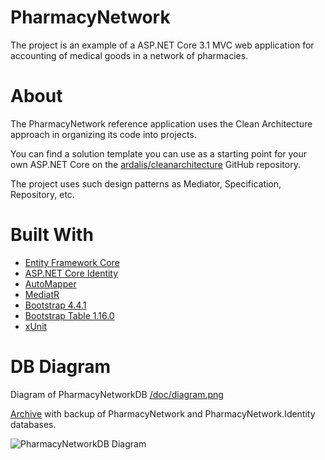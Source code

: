 # PharmacyNetwork

The project is an example of a ASP.NET Core 3.1 MVC web application for accounting of medical goods in a network of pharmacies.

# About

The PharmacyNetwork reference application uses the Clean Architecture approach in organizing its code into projects.

You can find a solution template you can use as a starting point for your own ASP.NET Core on the [ardalis/cleanarchitecture](https://github.com/ardalis/cleanarchitecture) GitHub repository.

The project uses such design patterns as Mediator, Specification, Repository, etc.

# Built With

* [Entity Framework Core](https://www.entityframeworktutorial.net/efcore/entity-framework-core.aspx)
* [ASP.NET Core Identity](https://docs.microsoft.com/en-us/aspnet/core/security/authentication/identity?view=aspnetcore-3.1&tabs=visual-studio)
* [AutoMapper](https://automapper.org/)
* [MediatR](https://github.com/jbogard/MediatR)
* [Bootstrap 4.4.1](https://getbootstrap.com/)
* [Bootstrap Table 1.16.0](https://bootstrap-table.com/)
* [xUnit](https://xunit.net/)

# DB Diagram

Diagram of PharmacyNetworkDB [/doc/diagram.png](https://github.com/SH4KUR/PharmacyNetwork-ASP.NET_Core_MVC/blob/master/doc/diagram.png)

[Archive](https://github.com/SH4KUR/PharmacyNetwork/blob/master/db_backup/BackupDB.rar) with backup of PharmacyNetwork and PharmacyNetwork.Identity databases.

![PharmacyNetworkDB Diagram](https://github.com/SH4KUR/PharmacyNetwork-ASP.NET_Core_MVC/blob/master/doc/diagram.png?raw=true)
